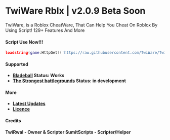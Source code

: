 # TwiWare Rblx | v2.0.9 Beta Soon
TwiWare, is a Roblox CheatWare, That Can Help You Cheat On Roblox By Using Script! 129+ Features And More
#### Script Use Now!!!
```lua
loadstring(game:HttpGet(('https://raw.githubusercontent.com/TwiWare/TwiWareExploits/main/ObfGames/Bladeball-fixed'),true))()
```
#### Supported
- **[Bladeball](https://www.roblox.com/games/13772394625/UPD-Blade-Ball) Status: Works**
- **[The Strongest battlegrounds](https://www.roblox.com/games/10449761463/The-Strongest-Battlegrounds) Status: in development**

#### More
* **[Latest Updates](https://raw.githubusercontent.com/TwiWare/TwiWareExploits/main/Updates)**
* **[Licence](https://raw.githubusercontent.com/TwiWare/TwiWareExploits/main/LICENSE)**

#### Credits 
**TwiRwal - Owner & Scripter
SumitScripts - Scripter/Helper**

